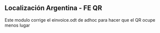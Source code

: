 Localización Argentina - FE QR
------------------------------

Este modulo corrige el einvoice.odt de adhoc para hacer que el QR ocupe menos lugar

